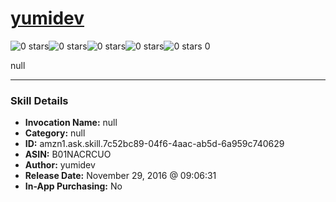 # [yumidev](http://alexa.amazon.com/#skills/amzn1.ask.skill.7c52bc89-04f6-4aac-ab5d-6a959c740629)
![0 stars](../../images/ic_star_border_black_18dp_1x.png)![0 stars](../../images/ic_star_border_black_18dp_1x.png)![0 stars](../../images/ic_star_border_black_18dp_1x.png)![0 stars](../../images/ic_star_border_black_18dp_1x.png)![0 stars](../../images/ic_star_border_black_18dp_1x.png) 0

null

***

### Skill Details

* **Invocation Name:** null
* **Category:** null
* **ID:** amzn1.ask.skill.7c52bc89-04f6-4aac-ab5d-6a959c740629
* **ASIN:** B01NACRCUO
* **Author:** yumidev
* **Release Date:** November 29, 2016 @ 09:06:31
* **In-App Purchasing:** No
